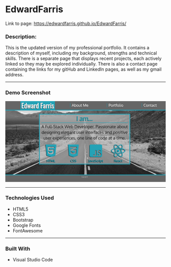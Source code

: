 # EdwardFarris
Link to page: https://edwardfarris.github.io/EdwardFarris/

### **Description:**
This is the updated version of my professional portfolio. It contains a description of myself, including my background, strengths and technical skills. There is a separate page that displays recent projects, each actively linked so they may be explored individually. There is also a contact page containing the links for my gitHub and LinkedIn pages, as well as my  gmail address. <br>
_____
### **Demo Screenshot**
![EdwardFarris](assets/images/portfolio.png)
_________
### **Technologies Used**
* HTML5
* CSS3
* Bootstrap
* Google Fonts
* FontAwesome<br>
_____
### **Built With**
* Visual Studio Code